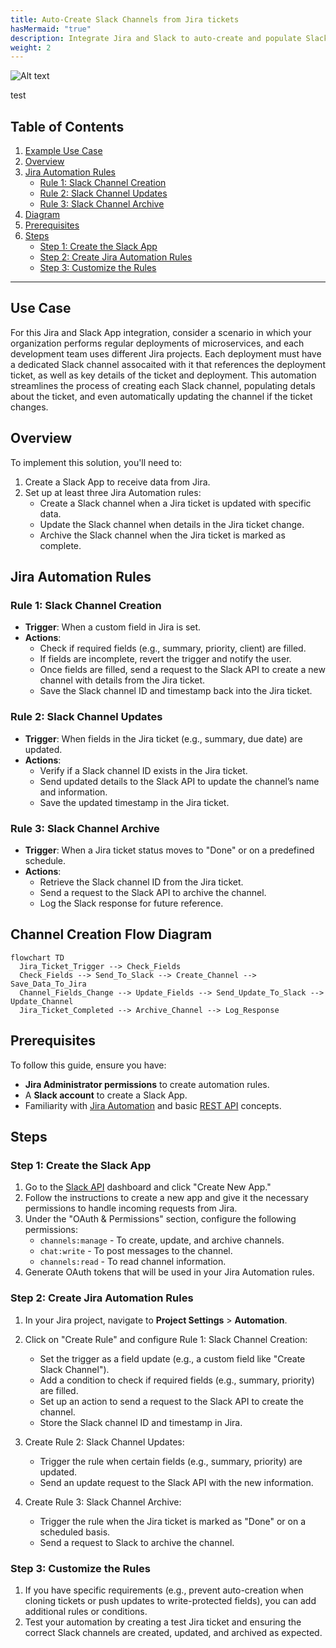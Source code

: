 ```yaml
---
title: Auto-Create Slack Channels from Jira tickets
hasMermaid: "true"
description: Integrate Jira and Slack to auto-create and populate Slack channels with data from Jira tickets. 
weight: 2
---
```


![Alt text](/images/slack/hq720.jpg)

test

## Table of Contents
1. [Example Use Case](#example-use-case)
2. [Overview](#overview)
3. [Jira Automation Rules](#jira-automation-rules)
   - [Rule 1: Slack Channel Creation](#rule-1-slack-channel-creation)
   - [Rule 2: Slack Channel Updates](#rule-2-slack-channel-updates)
   - [Rule 3: Slack Channel Archive](#rule-3-slack-channel-archive)
4. [Diagram](#diagram)
5. [Prerequisites](#prerequisites)
6. [Steps](#steps)
   - [Step 1: Create the Slack App](#step-1-create-the-slack-app)
   - [Step 2: Create Jira Automation Rules](#step-2-create-jira-automation-rules)
   - [Step 3: Customize the Rules](#step-3-customize-the-rules)

---

## Use Case
For this Jira and Slack App integration, consider a scenario in which your organization performs regular deployments of microservices, and each development team uses different Jira projects. Each deployment must have a dedicated Slack channel assocaited with it that references the deployment ticket, as well as key details of the ticket and deployment. This automation streamlines the process of creating each Slack channel, populating detals about the ticket, and even automatically updating the channel if the ticket changes.

## Overview
To implement this solution, you'll need to:
1. Create a Slack App to receive data from Jira.
2. Set up at least three Jira Automation rules:
   - Create a Slack channel when a Jira ticket is updated with specific data.
   - Update the Slack channel when details in the Jira ticket change.
   - Archive the Slack channel when the Jira ticket is marked as complete.

## Jira Automation Rules

### Rule 1: Slack Channel Creation
- **Trigger**: When a custom field in Jira is set.
- **Actions**:
  - Check if required fields (e.g., summary, priority, client) are filled.
  - If fields are incomplete, revert the trigger and notify the user.
  - Once fields are filled, send a request to the Slack API to create a new channel with details from the Jira ticket.
  - Save the Slack channel ID and timestamp back into the Jira ticket.

### Rule 2: Slack Channel Updates
- **Trigger**: When fields in the Jira ticket (e.g., summary, due date) are updated.
- **Actions**:
  - Verify if a Slack channel ID exists in the Jira ticket.
  - Send updated details to the Slack API to update the channel’s name and information.
  - Save the updated timestamp in the Jira ticket.

### Rule 3: Slack Channel Archive
- **Trigger**: When a Jira ticket status moves to "Done" or on a predefined schedule.
- **Actions**:
  - Retrieve the Slack channel ID from the Jira ticket.
  - Send a request to the Slack API to archive the channel.
  - Log the Slack response for future reference.

## Channel Creation Flow Diagram

```mermaid
flowchart TD
  Jira_Ticket_Trigger --> Check_Fields
  Check_Fields --> Send_To_Slack --> Create_Channel --> Save_Data_To_Jira
  Channel_Fields_Change --> Update_Fields --> Send_Update_To_Slack --> Update_Channel
  Jira_Ticket_Completed --> Archive_Channel --> Log_Response
```

## Prerequisites
To follow this guide, ensure you have:
- **Jira Administrator permissions** to create automation rules.
- A **Slack account** to create a Slack App.
- Familiarity with [Jira Automation](https://support.atlassian.com/cloud-automation/docs/jira-cloud-automation/) and basic [REST API](https://aws.amazon.com/what-is/api/) concepts.

## Steps

### Step 1: Create the Slack App
1. Go to the [Slack API](https://api.slack.com/apps) dashboard and click "Create New App."
2. Follow the instructions to create a new app and give it the necessary permissions to handle incoming requests from Jira.
3. Under the "OAuth & Permissions" section, configure the following permissions:
   - `channels:manage` - To create, update, and archive channels.
   - `chat:write` - To post messages to the channel.
   - `channels:read` - To read channel information.
4. Generate OAuth tokens that will be used in your Jira Automation rules.

### Step 2: Create Jira Automation Rules
1. In your Jira project, navigate to **Project Settings** > **Automation**.
2. Click on "Create Rule" and configure Rule 1: Slack Channel Creation:
   - Set the trigger as a field update (e.g., a custom field like "Create Slack Channel").
   - Add a condition to check if required fields (e.g., summary, priority) are filled.
   - Set up an action to send a request to the Slack API to create the channel.
   - Store the Slack channel ID and timestamp in Jira.
   
3. Create Rule 2: Slack Channel Updates:
   - Trigger the rule when certain fields (e.g., summary, priority) are updated.
   - Send an update request to the Slack API with the new information.

4. Create Rule 3: Slack Channel Archive:
   - Trigger the rule when the Jira ticket is marked as "Done" or on a scheduled basis.
   - Send a request to Slack to archive the channel.

### Step 3: Customize the Rules
1. If you have specific requirements (e.g., prevent auto-creation when cloning tickets or push updates to write-protected fields), you can add additional rules or conditions.
2. Test your automation by creating a test Jira ticket and ensuring the correct Slack channels are created, updated, and archived as expected.
